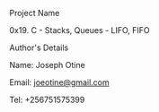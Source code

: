 Project Name

0x19. C - Stacks, Queues - LIFO, FIFO

Author's Details

Name: Joseph Otine

Email: joeotine@gmail.com

Tel: +256751575399
